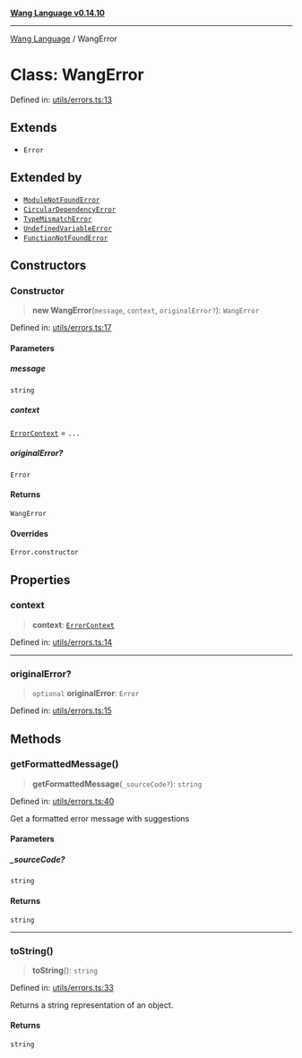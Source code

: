 [**Wang Language v0.14.10**](../README.md)

***

[Wang Language](../globals.md) / WangError

# Class: WangError

Defined in: [utils/errors.ts:13](https://github.com/artpar/wang/blob/914dd143e8b6182e76382164a1f196c5d1006f9d/src/utils/errors.ts#L13)

## Extends

- `Error`

## Extended by

- [`ModuleNotFoundError`](ModuleNotFoundError.md)
- [`CircularDependencyError`](CircularDependencyError.md)
- [`TypeMismatchError`](TypeMismatchError.md)
- [`UndefinedVariableError`](UndefinedVariableError.md)
- [`FunctionNotFoundError`](FunctionNotFoundError.md)

## Constructors

### Constructor

> **new WangError**(`message`, `context`, `originalError?`): `WangError`

Defined in: [utils/errors.ts:17](https://github.com/artpar/wang/blob/914dd143e8b6182e76382164a1f196c5d1006f9d/src/utils/errors.ts#L17)

#### Parameters

##### message

`string`

##### context

[`ErrorContext`](../interfaces/ErrorContext.md) = `...`

##### originalError?

`Error`

#### Returns

`WangError`

#### Overrides

`Error.constructor`

## Properties

### context

> **context**: [`ErrorContext`](../interfaces/ErrorContext.md)

Defined in: [utils/errors.ts:14](https://github.com/artpar/wang/blob/914dd143e8b6182e76382164a1f196c5d1006f9d/src/utils/errors.ts#L14)

***

### originalError?

> `optional` **originalError**: `Error`

Defined in: [utils/errors.ts:15](https://github.com/artpar/wang/blob/914dd143e8b6182e76382164a1f196c5d1006f9d/src/utils/errors.ts#L15)

## Methods

### getFormattedMessage()

> **getFormattedMessage**(`_sourceCode?`): `string`

Defined in: [utils/errors.ts:40](https://github.com/artpar/wang/blob/914dd143e8b6182e76382164a1f196c5d1006f9d/src/utils/errors.ts#L40)

Get a formatted error message with suggestions

#### Parameters

##### \_sourceCode?

`string`

#### Returns

`string`

***

### toString()

> **toString**(): `string`

Defined in: [utils/errors.ts:33](https://github.com/artpar/wang/blob/914dd143e8b6182e76382164a1f196c5d1006f9d/src/utils/errors.ts#L33)

Returns a string representation of an object.

#### Returns

`string`
